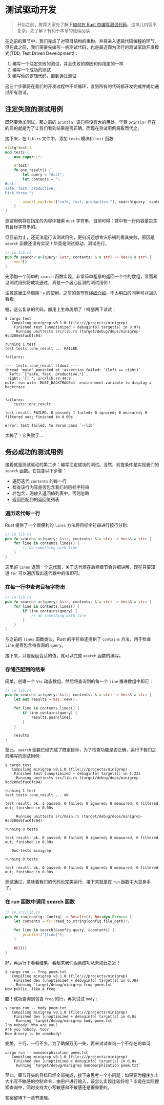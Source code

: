 # 测试驱动开发

> 开始之前，推荐大家先了解下[如何在 Rust 中编写测试代码](https://course.rs/test/intro.html)，这块儿内容不复杂，先了解下有利于本章的继续阅读

在之前的章节中，我们完成了对项目结构的重构，并将进入逻辑代码编程的环节，但在此之前，我们需要先编写一些测试代码，也是最近颇为流行的测试驱动开发模式(TDD, Test Driven Development)：

1. 编写一个注定失败的测试，并且失败的原因和你指定的一样
2. 编写一个成功的测试
3. 编写你的逻辑代码，直到通过测试

这三个步骤将在我们的开发过程中不断循环，直到所有的代码都开发完成并成功通过所有测试。

## 注定失败的测试用例

既然要添加测试，那之前的 `println!` 语句将没有大的用处，毕竟 `println!` 存在的目的就是为了让我们看到结果是否正确，而现在测试用例将取而代之。

接下来，在 `lib.rs` 文件中，添加 `tests` 模块和 `test` 函数: 

```rust
#[cfg(test)]
mod tests {
    use super::*;

    #[test]
    fn one_result() {
        let query = "duct";
        let contents = "\
Rust:
safe, fast, productive.
Pick three.";

        assert_eq!(vec!["safe, fast, productive."], search(query, contents));
    }
}
```

测试用例将在指定的内容中搜索 `duct` 字符串，目测可得：其中有一行内容是包含有目标字符串的。

但目前为止，还无法运行该测试用例，更何况还想幸灾乐祸的看其失败，原因是 `search` 函数还没有实现！毕竟是测试驱动、测试先行。

```rust
// in lib.rs
pub fn search<'a>(query: &str, contents: &'a str) -> Vec<&'a str> {
    vec![]
}
```

先添加一个简单的 `search` 函数实现，非常简单粗暴的返回一个空的数组，显而易见测试用例将成功通过，真是一个居心叵测的测试用例！

注意这里生命周期 `'a` 的使用，之前的章节有[详细介绍](https://course.rs/basic/lifetime.html#函数签名中的生命周期标注)，不太明白的同学可以回头看看。

喔，这么复杂的代码，都用上生命周期了！嘚瑟两下试试：

```shell
$ cargo test
   Compiling minigrep v0.1.0 (file:///projects/minigrep)
    Finished test [unoptimized + debuginfo] target(s) in 0.97s
     Running unittests src/lib.rs (target/debug/deps/minigrep-9cd200e5fac0fc94)

running 1 test
test tests::one_result ... FAILED

failures:

---- tests::one_result stdout ----
thread 'main' panicked at 'assertion failed: `(left == right)`
  left: `["safe, fast, productive."]`,
 right: `[]`', src/lib.rs:44:9
note: run with `RUST_BACKTRACE=1` environment variable to display a backtrace


failures:
    tests::one_result

test result: FAILED. 0 passed; 1 failed; 0 ignored; 0 measured; 0 filtered out; finished in 0.00s

error: test failed, to rerun pass `--lib`
```

太棒了！它失败了...

## 务必成功的测试用例

接着就是测试驱动的第二步：编写注定成功的测试。当然，前提条件是实现我们的 `search` 函数。它包含以下步骤：

- 遍历迭代 `contents` 的每一行
- 检查该行内容是否包含我们的目标字符串
- 若包含，则放入返回值列表中，否则忽略
- 返回匹配到的返回值列表

### 遍历迭代每一行

Rust 提供了一个很便利的 `lines` 方法将目标字符串进行按行分割:

```rust
// in lib.rs
pub fn search<'a>(query: &str, contents: &'a str) -> Vec<&'a str> {
    for line in contents.lines() {
        // do something with line
    }
}
```

这里的 `lines` 返回一个[迭代器](https://course.rs/advance/functional-programing/iterator.html)，关于迭代器在后续章节会详细讲解，现在只要知道 `for` 可以遍历取出迭代器中的值即可。

### 在每一行中查询目标字符串

```rust
// in lib.rs
pub fn search<'a>(query: &str, contents: &'a str) -> Vec<&'a str> {
    for line in contents.lines() {
        if line.contains(query) {
            // do something with line
        }
    }
}
```

与之前的 `lines` 函数类似，Rust 的字符串还提供了 `contains` 方法，用于检查 `line` 是否包含待查询的 `query`。

接下来，只要返回合适的值，就可以完成 `search` 函数的编写。


### 存储匹配到的结果

简单，创建一个 `Vec` 动态数组，然后将查询到的每一个 `line` 推进数组中即可：

```rust
// in lib.rs
pub fn search<'a>(query: &str, contents: &'a str) -> Vec<&'a str> {
    let mut results = Vec::new();

    for line in contents.lines() {
        if line.contains(query) {
            results.push(line);
        }
    }

    results
}
```

至此，`search` 函数已经完成了既定目标，为了检查功能是否正确，运行下我们之前编写的测试用例:

```shell
$ cargo test
   Compiling minigrep v0.1.0 (file:///projects/minigrep)
    Finished test [unoptimized + debuginfo] target(s) in 1.22s
     Running unittests src/lib.rs (target/debug/deps/minigrep-9cd200e5fac0fc94)

running 1 test
test tests::one_result ... ok

test result: ok. 1 passed; 0 failed; 0 ignored; 0 measured; 0 filtered out; finished in 0.00s

     Running unittests src/main.rs (target/debug/deps/minigrep-9cd200e5fac0fc94)

running 0 tests

test result: ok. 0 passed; 0 failed; 0 ignored; 0 measured; 0 filtered out; finished in 0.00s

   Doc-tests minigrep

running 0 tests

test result: ok. 0 passed; 0 failed; 0 ignored; 0 measured; 0 filtered out; finished in 0.00s
```

测试通过，意味着我们的代码也完美运行，接下来就是在 `run` 函数中大显身手了。

### 在 run 函数中调用 search 函数

```rust
// in src/lib.rs
pub fn run(config: Config) -> Result<(), Box<dyn Error>> {
    let contents = fs::read_to_string(config.file_path)?;

    for line in search(&config.query, &contents) {
        println!("{line}");
    }

    Ok(())
}
```

好，再运行下看看结果，看起来我们距离成功从未如此之近！

```shell
$ cargo run -- frog poem.txt
   Compiling minigrep v0.1.0 (file:///projects/minigrep)
    Finished dev [unoptimized + debuginfo] target(s) in 0.38s
     Running `target/debug/minigrep frog poem.txt`
How public, like a frog
```

酷！成功查询到包含 `frog` 的行，再来试试 `body` :

```shell
$ cargo run -- body poem.txt
   Compiling minigrep v0.1.0 (file:///projects/minigrep)
    Finished dev [unoptimized + debuginfo] target(s) in 0.0s
     Running `target/debug/minigrep body poem.txt`
I'm nobody! Who are you?
Are you nobody, too?
How dreary to be somebody!
```

完美，三行，一行不少，为了确保万无一失，再来试试查询一个不存在的单词:

```shell
cargo run -- monomorphization poem.txt
   Compiling minigrep v0.1.0 (file:///projects/minigrep)
    Finished dev [unoptimized + debuginfo] target(s) in 0.0s
     Running `target/debug/minigrep monomorphization poem.txt`
```

至此，章节开头的目标已经全部完成，接下来思考一个小问题：如果要为程序加上大小写不敏感的控制命令，由用户进行输入，该怎么实现比较好呢？毕竟在实际搜索查询中，同时支持大小写敏感和不敏感还是很重要的。

答案留待下一章节揭晓。
